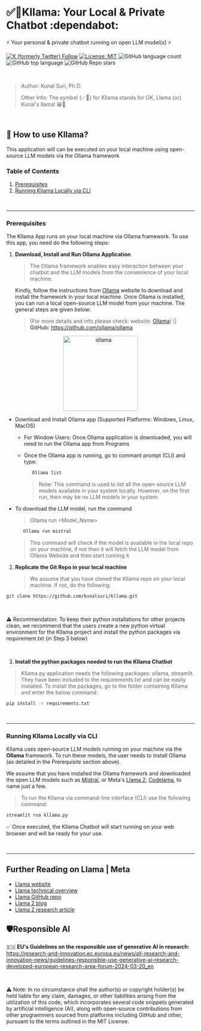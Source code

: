 # ✅🦙Kllama: Your Local & Private Chatbot :dependabot:

⚡ Your personal & private chatbot running on open LLM model(s) ⚡

[![X (formerly Twitter) Follow](https://img.shields.io/twitter/follow/kunalsuri)](https://twitter.com/kunalsuri)
[![License: MIT](https://img.shields.io/badge/License-MIT-yellow.svg)](https://opensource.org/licenses/MIT)
![GitHub language count](https://img.shields.io/github/languages/count/kunalsuri/kllama)
![GitHub top language](https://img.shields.io/github/languages/top/kunalsuri/kllama?color=yellow)
![GitHub Repo stars](https://img.shields.io/github/stars/kunalsuri/kllama)



<br>

> Author: Kunal Suri, Ph.D.
>
> Other Info: The symbol {✅🦙} for Kllama stands for OK, Llama (or) Kunal's llama! 😁🙏

<br>

## 🚀 How to use Kllama?
This application will can be executed on your local machine using open-source LLM models via the Ollama framework

### Table of Contents
1. [Prerequisites](#Prerequisites)
2. [Running Kllama Locally via CLI](#Running-Kllama-Locally-CLI)

<br>

---

### Prerequisites

The Kllama App runs on your local machine via Ollama framework. To use this app, you need do the following steps:

1. **Download, Install and Run Ollama Application**

   > The Ollama framework enables easy interaction between your chatbot and the LLM models from the convenience of your local machine.
   
   Kindly, follow the instructions from [Ollama](https://ollama.com/) website to download and install the framework in your local machine. Once Ollama is installed, you can run a local open-source LLM model from your machine. The general steps are given below:

   > (For more details and info please check: website: [Ollama](https://ollama.com/)) || **GitHub:** https://github.com/ollama/ollama

<div align="center">
  <img alt="ollama" height="200px" src="https://github.com/ollama/ollama/assets/3325447/0d0b44e2-8f4a-4e99-9b52-a5c1c741c8f7">
</div>

   - Download and Install Ollama app (Supported Platforms: Windows, Linux, MacOS)
      
      - For Window Users: Once Ollama application is downloaded, you will need to run the Ollama app from Programs
      
      - Once the Ollama app is running, go to commant prompt (CLI) and type:
        
        ```bash
           Ollama list
        ```
        > Note: This command is used to list all the open-source LLM models available in your system locally. However, on the first run, then may be no LLM models in your system.

    
   - To download the LLM model, run the command
     >  Ollama run <Model_Name>
     
       ```bash
          Ollama run mistral
       ```
     
     > This command will check if the model is available in the local repo on your machine, if not then it will fetch the LLM model from Ollama Website and then start running it.

   
2. **Replicate the Git Repo in your local machine**

   > We assume that you have cloned the Kllama repo on your local machine. If not, do the following:

```bash
git clone https://github.com/kunalsuri/kllama.git
```

<br>

⚠️ Recommendation: To keep their python installations for other projects clean, we recommend that the users create a new python virtual environment for the Kllama project and install the python packages via requirement.txt (in Step 3 below)

<br>

3. **Install the python packages needed to run the Kllama Chatbot**

> Kllama.py application needs the following packages: ollama, streamlit. They have been included to the requirements.txt and can be easily installed. To install the packages, go to the folder containing Kllama and enter the below command:

```bash
pip install -r requirements.txt
```

<br>

---

### Running Kllama Locally via CLI
Kllama uses open-source LLM models running on your machine via the **Ollama** framework. To run these models, the user needs to install Ollama (as detailed in the Prerequisite section above). 

We assume that you have installed the Ollama framework and downloaded the open LLM models such as [Mistral](https://mistral.ai/technology/#models), or Meta's [Llama 2](https://llama.meta.com/), [Codelama](https://ai.meta.com/blog/code-llama-large-language-model-coding/), to name just a few.

> To run the Kllama via command-line interface (CLI) use the following command: 

```bash
streamlit run kllama.py
```

✅ Once executed, the Kllama Chatbot will start running on your web browser and will be ready for your use.

<br>

---

## Further Reading on Llama | Meta
- [Llama website](https://ai.meta.com/llama/)
- [Llama technical overview](https://ai.meta.com/resources/models-and-libraries/llama/)
- [Llama GitHub repo](https://github.com/facebookresearch/llama/tree/main)
- [Llama 2 blog](https://ai.meta.com/blog/llama-2/)
- [Llama 2 research article](https://ai.meta.com/research/publications/llama-2-open-foundation-and-fine-tuned-chat-models/)

## 🛡️Responsible AI 
:european_union: **EU's Guidelines on the responsible use of generative AI in research:** https://research-and-innovation.ec.europa.eu/news/all-research-and-innovation-news/guidelines-responsible-use-generative-ai-research-developed-european-research-area-forum-2024-03-20_en

<br>

⚠️ Note: In no circumstance shall the author(s) or copyright holder(s) be held liable for any claim, damages, or other liabilities arising from the utilization of this code, which incorporates several code snippets generated by artificial intelligence (AI), along with open-source contributions from other programmers sourced from platforms including GitHub and other, pursuant to the terms outlined in the MIT License.
